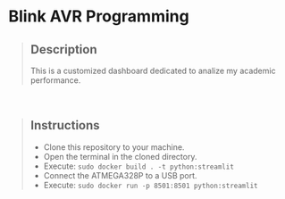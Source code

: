 # Blink AVR Programming

> ## Description
> This is a customized dashboard dedicated to analize my academic performance.

<br>

> ## Instructions
> - Clone this repository to your machine.
> - Open the terminal in the cloned directory.
> - Execute: ```sudo docker build . -t python:streamlit```
> - Connect the ATMEGA328P to a USB port.
> - Execute: ```sudo docker run -p 8501:8501 python:streamlit```